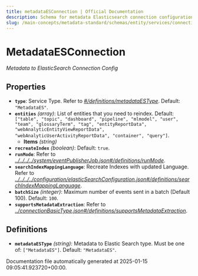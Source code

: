 ```yaml
---
title: metadataESConnection | Official Documentation
description: Schema for metadata Elasticsearch connection configuration to integrate and index structured metadata records.
slug: /main-concepts/metadata-standard/schemas/entity/services/connections/metadata/metadataesconnection
---
```


# MetadataESConnection

*Metadata to ElasticSearch Connection Config*

## Properties

- **`type`**: Service Type. Refer to *[#/definitions/metadataESType](#definitions/metadataESType)*. Default: `"MetadataES"`.
- **`entities`** *(array)*: List of entities that you need to reindex. Default: `["table", "topic", "dashboard", "pipeline", "mlmodel", "user", "team", "glossaryTerm", "tag", "entityReportData", "webAnalyticEntityViewReportData", "webAnalyticUserActivityReportData", "container", "query"]`.
  - **Items** *(string)*
- **`recreateIndex`** *(boolean)*: Default: `true`.
- **`runMode`**: Refer to *[../../../../system/eventPublisherJob.json#/definitions/runMode](#/../../../system/eventPublisherJob.json#/definitions/runMode)*.
- **`searchIndexMappingLanguage`**: Recreate Indexes with updated Language. Refer to *[../../../../configuration/elasticSearchConfiguration.json#/definitions/searchIndexMappingLanguage](#/../../../configuration/elasticSearchConfiguration.json#/definitions/searchIndexMappingLanguage)*.
- **`batchSize`** *(integer)*: Maximum number of events sent in a batch (Default 100). Default: `100`.
- **`supportsMetadataExtraction`**: Refer to *[../connectionBasicType.json#/definitions/supportsMetadataExtraction](#/connectionBasicType.json#/definitions/supportsMetadataExtraction)*.
## Definitions

- **`metadataESType`** *(string)*: Metadata to Elastic Search type. Must be one of: `["MetadataES"]`. Default: `"MetadataES"`.


Documentation file automatically generated at 2025-01-15 09:05:41.923720+00:00.
